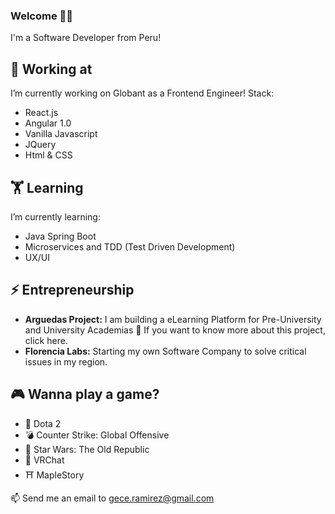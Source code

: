 ### Welcome 🛀🏻

I'm a Software Developer from Peru! 

## 🔭 Working at 
I’m currently working on Globant as a Frontend Engineer!
Stack:
- React.js
- Angular 1.0
- Vanilla Javascript
- JQuery
- Html & CSS

## 🏋️ Learning
I’m currently learning:
- Java Spring Boot
- Microservices and TDD (Test Driven Development)
- UX/UI

## ⚡ Entrepreneurship
- **Arguedas Project:** I am building a eLearning Platform for Pre-University and University Academias 🚀
If you want to know more about this project, click here.
- **Florencia Labs:** Starting my own Software Company to solve critical issues in my region.

## 🎮 Wanna play a game?
- 🐻 Dota 2
- 💣 Counter Strike: Global Offensive 
- 🔫 Star Wars: The Old Republic
- 🧻 VRChat
- ⛩  MapleStory

📫 Send me an email to gece.ramirez@gmail.com
